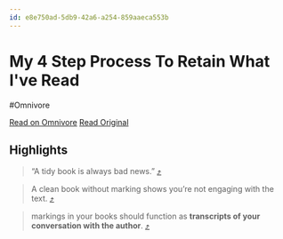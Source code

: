 ```yaml
---
id: e8e750ad-5db9-42a6-a254-859aaeca553b
---
```


# My 4 Step Process To Retain What I've Read
#Omnivore

[Read on Omnivore](https://omnivore.app/me/https-open-substack-com-pub-amugofinsights-p-my-4-step-process-t-18a5991d310)
[Read Original](https://open.substack.com/pub/amugofinsights/p/my-4-step-process-to-retain-what?r=222kot)

## Highlights

> “A tidy book is always bad news.” [⤴️](https://omnivore.app/me/https-open-substack-com-pub-amugofinsights-p-my-4-step-process-t-18a5991d310#6bf8305f-d15c-4e76-83e1-70d66b553d26)

> A clean book without marking shows you’re not engaging with the text. [⤴️](https://omnivore.app/me/https-open-substack-com-pub-amugofinsights-p-my-4-step-process-t-18a5991d310#4e69a4a1-c2a2-4349-9763-b714931550f5)

> markings in your books should function as **transcripts of your conversation with the author**. [⤴️](https://omnivore.app/me/https-open-substack-com-pub-amugofinsights-p-my-4-step-process-t-18a5991d310#4494c3dc-0022-4b30-885e-b70309f28746)

